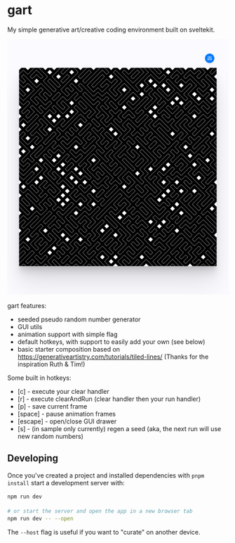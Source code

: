 # gart

My simple generative art/creative coding environment built on sveltekit.

![gart sample](static/gart.png)

gart features:

- seeded pseudo random number generator
- GUI utils
- animation support with simple flag
- default hotkeys, with support to easily add your own (see below)
- basic starter composition based on https://generativeartistry.com/tutorials/tiled-lines/ (Thanks for the inspiration Ruth & Tim!)

Some built in hotkeys:

- [c] - execute your clear handler
- [r] - execute clearAndRun (clear handler then your run handler)
- [p] - save current frame
- [space] - pause animation frames
- [escape] - open/close GUI drawer
- [s] - (in sample only currently) regen a seed (aka, the next run will use new random numbers)

## Developing

Once you've created a project and installed dependencies with `pnpm install` start a development server with:

```bash
npm run dev

# or start the server and open the app in a new browser tab
npm run dev -- --open
```

The `--host` flag is useful if you want to "curate" on another device.

